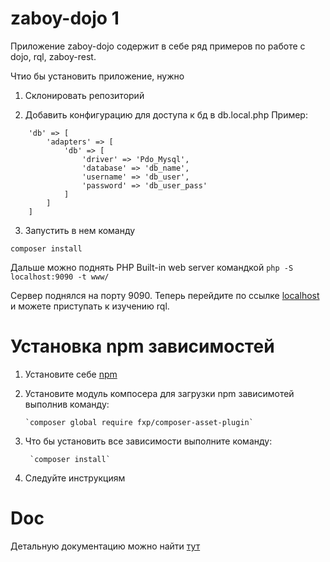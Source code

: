 # zaboy-dojo 1

Приложение zaboy-dojo содержит в себе ряд примеров по работе с dojo, rql, zaboy-rest.

Чтио бы установить приложение, нужно
1) Склонировать репозиторий

2) Добавить конфигурацию для доступа к бд в db.local.php 
Пример: 
```
    'db' => [
        'adapters' => [
            'db' => [
                'driver' => 'Pdo_Mysql',
                'database' => 'db_name',
                'username' => 'db_user',
                'password' => 'db_user_pass'
            ]
        ]
    ]
```

3) Запустить в нем команду 

`composer install`

Дальше можно поднять PHP Built-in web server командкой
`php -S localhost:9090 -t www/` 

Сервер поднялся на порту 9090.
Теперь перейдите по ссылке [localhost](http://localhost:9090/ "Localhost") и можете приступать к изучению rql.


# Установка npm зависимостей 

1) Установите себе [npm](https://www.npmjs.com/)

2) Установите модуль компосера для загрузки npm зависимотей выполнив команду:
       
       `composer global require fxp/composer-asset-plugin`

3) Что бы установить все зависимости выполните команду:
       
        `composer install`

4) Следуйте инструкциям


# Doc 

Детальную документацию можно найти [тут](doc/)